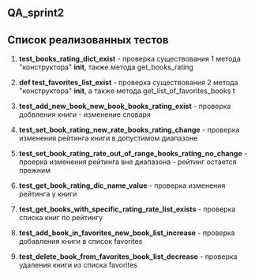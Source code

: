 ## QA_sprint2

## Список реализованных тестов

1. **test_books_rating_dict_exist** - проверка существования 1 метода "конструктора" __init__, также метода get_books_rating

    
2. **def test_favorites_list_exist** - проверка существования 2 метода "конструктора" __init__, а также метода get_list_of_favorites_books
t
   
 
3. **test_add_new_book_new_book_books_rating_exist** - проверка добвления книги - изменение словаря


4. **test_set_book_rating_new_rate_books_rating_change** - проверка изменения рейтинга книги в допустимом диапазоне


5. **test_set_book_rating_rate_out_of_range_books_rating_no_change** - проерка изменения рейтинга вне диапазона - рейтинг остается прежним


6. **test_get_book_rating_dic_name_value** - проверка изменения рейтинга у книги

    
7. **test_get_books_with_specific_rating_rate_list_exists** - проверка списка книг по рейтингу


8. **test_add_book_in_favorites_new_book_list_increase** - проверка добавления книги в список favorites


9. **test_delete_book_from_favorites_book_list_decrease** - проверка удаления книги из списка favorites

